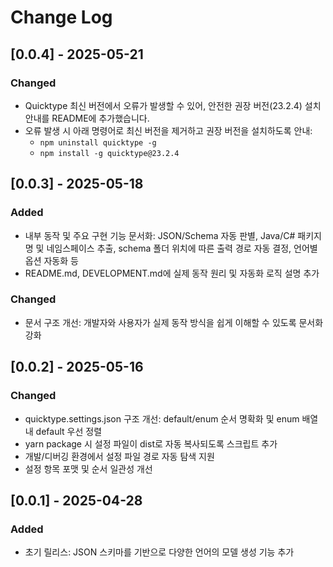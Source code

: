 # Change Log

## [0.0.4] - 2025-05-21

### Changed
- Quicktype 최신 버전에서 오류가 발생할 수 있어, 안전한 권장 버전(23.2.4) 설치 안내를 README에 추가했습니다.
- 오류 발생 시 아래 명령어로 최신 버전을 제거하고 권장 버전을 설치하도록 안내:
  - `npm uninstall quicktype -g`
  - `npm install -g quicktype@23.2.4`

## [0.0.3] - 2025-05-18

### Added
- 내부 동작 및 주요 구현 기능 문서화: JSON/Schema 자동 판별, Java/C# 패키지명 및 네임스페이스 추출, schema 폴더 위치에 따른 출력 경로 자동 결정, 언어별 옵션 자동화 등
- README.md, DEVELOPMENT.md에 실제 동작 원리 및 자동화 로직 설명 추가

### Changed
- 문서 구조 개선: 개발자와 사용자가 실제 동작 방식을 쉽게 이해할 수 있도록 문서화 강화

## [0.0.2] - 2025-05-16

### Changed
- quicktype.settings.json 구조 개선: default/enum 순서 명확화 및 enum 배열 내 default 우선 정렬
- yarn package 시 설정 파일이 dist로 자동 복사되도록 스크립트 추가
- 개발/디버깅 환경에서 설정 파일 경로 자동 탐색 지원
- 설정 항목 포맷 및 순서 일관성 개선

## [0.0.1] - 2025-04-28

### Added
- 초기 릴리스: JSON 스키마를 기반으로 다양한 언어의 모델 생성 기능 추가